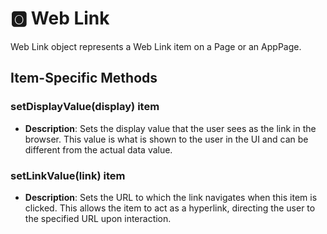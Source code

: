 # &#127358; Web Link
Web Link object represents a Web Link item on a Page or an AppPage.


## Item-Specific Methods

### setDisplayValue(display) <Badge type="tip">item</Badge>

- **Description**: Sets the display value that the user sees as the link in the browser. This value is what is shown to the user in the UI and can be different from the actual data value.

### setLinkValue(link) <Badge type="tip">item</Badge>

- **Description**: Sets the URL to which the link navigates when this item is clicked. This allows the item to act as a hyperlink, directing the user to the specified URL upon interaction.


<!--@include: ./common/functions.md -->
<!--@include: ./common/event_objects.md -->


<!--@include: ./common/events.md -->